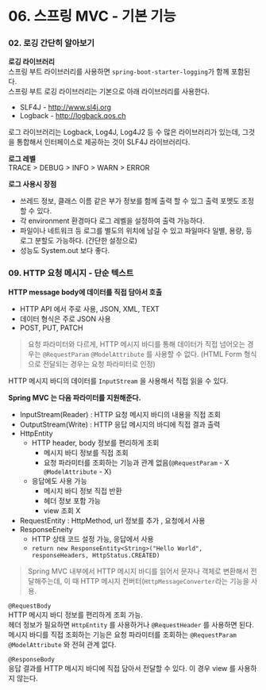 # 06. 스프링 MVC - 기본 기능

### 02. 로깅 간단히 알아보기

**로깅 라이브러리**<br>
스프링 부트 라이브러리를 사용하면 `spring-boot-starter-logging`가 함께 포함된다.<br>
스프링 부트 로깅 라이브러리는 기본으로 아래 라이브러리를 사용한다.<br>

- SLF4J - http://www.sl4j.org
- Logback - http://logback.qos.ch

로그 라이브러리는 Logback, Log4J, Log4J2 등 수 많은 라이브러리가 있는데, 그것을 통합해서 인터페이스로 제공하는 것이 SLF4J 라이브러리다.

**로그 레벨**<br>
TRACE > DEBUG > INFO > WARN > ERROR

**로그 사용시 장점**<br>
- 쓰레드 정보, 클래스 이름 같은 부가 정보를 함께 출력 할 수 있그 출력 포멧도 조정할 수 있다.
- 각 environment 환경마다 로그 레벨을 설정하여 출력 가능하다.
- 파일이나 네트워크 등 로그를 별도의 위치에 남길 수 있고 파일마다 일별, 용량, 등 로그 분할도 가능하다. (간단한 설정으로)
- 성능도 System.out 보다 좋다.

### 09. HTTP 요청 메시지 - 단순 텍스트

**HTTP message body에 데이터를 직접 담아서 호출**

- HTTP API 에서 주로 사용, JSON, XML, TEXT
- 데이터 형식은 주로 JSON 사용
- POST, PUT, PATCH

> 요청 파라미터와 다르게, HTTP 메시지 바디를 통해 데이터가 직접 넘어오는 경우는 `@RequestParam` `@ModelAttribute` 를 사용할 수 없다. (HTML Form 형식으로 전달되는 경우는 요청 파라미터로 인정)

HTTP 메시지 바디의 데이터를 `InputStream` 을 사용해서 직접 읽을 수 있다.

**Spring MVC 는 다음 파라미터를 지원해준다.**

- InputStream(Reader) : HTTP 요청 메시지 바디의 내용을 직접 조회
- OutputStream(Write) : HTTP 응답 메시지의 바디에 직접 결과 출력
- HttpEntity
    - HTTP header, body 정보를 편리하게 조회
        - 메시지 바디 정보를 직접 조회
        - 요청 파라미터를 조회하는 기능과 관계 없음(`@RequestParam` - X `@ModelAttribute` - X)
    - 응답에도 사용 가능
        - 메시지 바디 정보 직접 반환
        - 헤더 정보 포함 가능
        - view 조회 X
- RequestEntity : HttpMethod, url 정보를 추가 , 요청에서 사용
- ResponseEneity
    - HTTP 상태 코드 설정 가능, 응답에서 사용
    - `return new ResponseEntity<String>("Hello World", responseHeaders, HttpStatus.CREATED)`

> Spring MVC 내부에서 HTTP 메시지 바디를 읽어서 문자나 객체로 변환해서 전달해주는데, 이 때 HTTP 메시지 컨버터(`HttpMessageConverter`라는 기능을 사용.

`@RequestBody` <br>
HTTP 메시지 바디 정보를 편리하게 조회 가능.<br>
헤더 정보가 필요하면 `HttpEntity` 를 사용하거나 `@RequestHeader` 를 사용하면 된다.<br>
메시지 바디를 직접 조회하는 기능은 요청 파라미터를 조회하는 `@RequestParam` `@ModelAttribute` 와 전혀 관계 없다.<br>

`@ResponseBody` <br>
응답 결과를 HTTP 메시지 바디에 직접 담아서 전달할 수 있다. 이 경우 view 를 사용하지 않는다.
